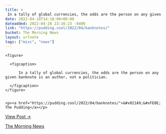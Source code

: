 ```yaml
---
title: > 
 In a tally of global currencies, the odds are the person on any given banknote is an author, not a politician.
date: 2022-04-18T14:18:00+00:00
dateadded: 2022-04-20 23:16:23 -0400
link: "https://pudding.cool/2022/04/banknotes/"
bucket: The Morning News
layout: urlnote
tags: ["misc", "news"]
--- 
```




  
    
  

  
    <figure>
      
      <figcaption>
        
          In a tally of global currencies, the odds are the person on any given banknote is an author, not a politician.
        
      </figcaption>
    </figure>

    
    <p><a href="https://pudding.cool/2022/04/banknotes/">&#x021A9;&#xFE0E; The Pudding</a></p>
    
  
  <p><a href="https://themorningnews.org/p/occupations-of-individuals-portrayed-on-banknotes">View Post &rarr;</a></p>



 <!-- end excerpt --> 
<div class='bucket'><a class='internal-link' href='/buckets/the-morning-news'>The Morning News</a></div> 
